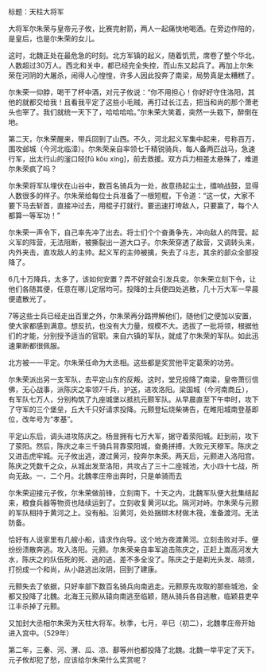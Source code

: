 标题：天柱大将军



大将军尔朱荣与皇帝元子攸，比赛完射箭，两人一起痛快地喝酒。在旁边作陪的，是皇后，也是尔朱荣的女儿。

这时，北魏正处在最危急的时刻。北方军镇的起义，随着饥荒，席卷了整个华北，人数超过30万人。西北和关中，都已经完全失控，而山东又起兵了。再加上尔朱荣在河阴的大屠杀，闹得人心惶惶，许多人因此投奔了南梁，局势真是太糟糕了。

尔朱荣一仰脖，喝干了杯中酒，对元子攸说：“你不用担心！你好好守住洛阳，其他的就都交给我！且看我平定了这些小毛贼，再打过长江去，把当和尚的那个萧老头也宰了。我们就统一天下了，哈哈哈哈。”尔朱荣大笑着，突然一头栽下，醉倒在地。

第二天，尔朱荣醒来，带兵回到了山西。不久，河北起义军集中起来，号称百万，围攻邺城（今河北临漳）。尔朱荣亲自率领七千精锐骑兵，每人备两匹战马，急速行军，出太行山的滏口陉[fǔ kǒu xíng]，前去救援。双方兵力相差太悬殊了，难道尔朱荣疯了吗？

尔朱荣将军队埋伏在山谷中，数百名骑兵为一处，故意扬起尘土，擂响战鼓，显得人数很多的样子。尔朱荣给每位士兵准备了一根短棍，下令道：“这一仗，大家不要下马去斩首，直接冲过去，用棍子打就行。要迅速打垮敌人，只要赢了，每个人都算一等军功！”

尔朱荣一声令下，自己率先冲了出去。将士们个个奋勇争先，冲向敌人的阵营。起义军的阵营，无法阻断，被撕裂出一道大口子。尔朱荣穿透了敌营，又调转头来，内外夹击，直攻敌人的主帅。起义军的主帅被擒，失去了斗志，其余的部众全部投降了。

6几十万降兵，太多了，该如何安置？弄不好就会引发兵变。尔朱荣立刻下令，让他们各随其便，任意在哪儿定居均可。投降的士兵便四处逃散，几十万大军一早晨便遣散光了。

7等这些士兵已经走出百里之外，尔朱荣再分路押解他们，随他们之便加以安置，使大家都感到满意。想反抗，也没有大力量，规模不大。选拔了一批将领，根据他们的才能，分别授予适当的官职。来自六镇的军队，就成了尔朱荣的军队。如此迅速果断都很佩服。

北方被一一平定。尔朱荣任命为大丞相。这些都是奖赏他平定葛荣的功劳。



尔朱荣派出另一支军队，去平定山东的反叛。这时，堂兄投降了南梁，皇帝萧衍信佛，无心战事，派陈庆之率领7千兵，护送，进攻洛阳。梁国城（今河南商丘），有军队七万人，分别构筑了九座城堡以抵抗元颢军队。从早晨直至下午申时，攻下了守军的三个堡垒，丘大千只好请求投降。元颢登坛烧柴祷告，在睢阳城南登基即位，改年号为“孝基”。

平定山东后，调头进攻陈庆之。杨昱拥有七万大军，据守着荥阳城。赶到前，攻下了荥阳。然后，陈庆之率三千骑兵背靠荥阳城，奋勇拼搏，大败元天穆军。陈庆之又进击虎牢城。元子攸出逃，渡过黄河，投奔尔朱荣。两天后，元颢进入洛阳宫。陈庆之凭数千之众，从城出发至洛阳，共攻占了三十二座城池，大小四十七战，所向无敌。一、二个月。北魏孝庄帝出奔时，只是单骑而去

尔朱荣迎接元子攸，尔朱荣做前锋，立刻南下。十天之内，北魏军队便大批集结起来，粮食兵器等物资也陆续运到了。立刻收复黄河以北。隔河对峙。尔朱荣与元颢的军队相持于黄河之上。没有船。沿黄河，处处捆绑木材做木筏，准备渡河。无法防备。

恰好有人说家里有几艘小船，请求作向导。这个地方夜渡黄河。立刻击败对手。便纷纷溃散奔逃。攻入洛阳。元颢。尔朱荣亲自率军追击陈庆之，正赶上嵩高河发大水，陈庆之的队伍死的死、逃的逃，差不多全没了。陈庆之于是剃光头发、胡须，打扮成一个和尚，从小路逃出汝阴，回到了建康。

元颢失去了依据，只好率部下数百名骑兵向南逃走。元颢原先攻取的那些城池，全都又投降了北魏。北海王元颢从辕向南逃至临颖，随从骑兵各自逃散，临颖县吏卒江丰杀掉了元颢。

又加封大丞相尔朱荣为天柱大将军。秋季，七月，辛巳（初二），北魏孝庄帝开始进入宫中。（529年）

第二年，三秦、河、渭、瓜、凉、鄯等州也都投降了北魏。北魏一举平定了天下。元子攸却犯了愁，应该给尔朱荣什么奖赏呢？









